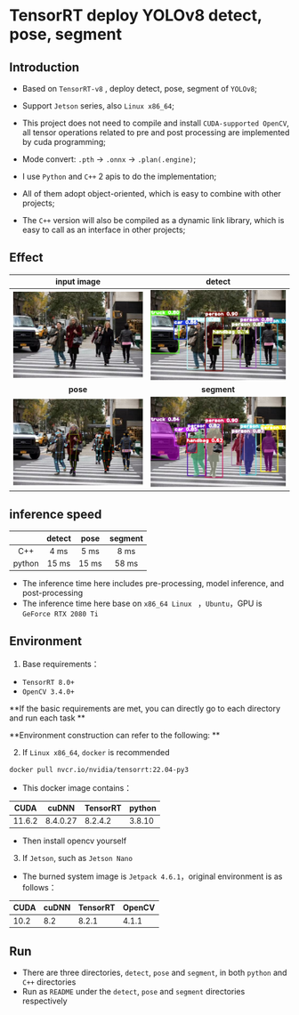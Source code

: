 # TensorRT deploy YOLOv8 detect, pose, segment

## Introduction

- Based on `TensorRT-v8` , deploy detect, pose, segment of `YOLOv8`;

- Support `Jetson` series, also `Linux x86_64`;
- This project does not need to compile and install `CUDA-supported OpenCV`, all tensor operations related to pre and post processing are implemented by cuda programming;
- Mode convert: `.pth` -> `.onnx` -> `.plan(.engine)`;

- I use `Python` and `C++` 2 apis to do the implementation;
- All of them adopt object-oriented, which is easy to combine with other projects;
- The `C++` version will also be compiled as a dynamic link library, which is easy to call as an interface in other projects; 

## Effect

|            input image            |                detect                 |
| :-------------------------------: | :-----------------------------------: |
|      ![004](assets/004.jpeg)      | ![004_detect](assets/004_detect.jpeg) |
|             **pose**              |              **segment**              |
| ![004_pose](assets/004_pose.jpeg) |    ![004_seg](assets/004_seg.jpeg)    |

## inference speed

|        | detect | pose  | segment |
| :----: | :----: | :---: | :-----: |
|  C++   |  4 ms  | 5 ms  |  8 ms   |
| python | 15 ms  | 15 ms |  58 ms  |

- The inference time here includes pre-processing, model inference, and post-processing
- The inference time here base on `x86_64 Linux ` ，`Ubuntu`，GPU is `GeForce RTX 2080 Ti`

## Environment

1. Base requirements：

- `TensorRT 8.0+`
- `OpenCV 3.4.0+`

**If the basic requirements are met, you can directly go to each directory and run each task **

**Environment construction can refer to the following: **

2. If  `Linux x86_64`, `docker` is recommended 

```bash
docker pull nvcr.io/nvidia/tensorrt:22.04-py3
```

- This docker image contains：

| CUDA   | cuDNN    | TensorRT | python |
| ------ | -------- | -------- | ------ |
| 11.6.2 | 8.4.0.27 | 8.2.4.2  | 3.8.10 |

- Then install opencv yourself 

3. If `Jetson`, such as `Jetson Nano`

- The burned system image is `Jetpack 4.6.1`，original environment is as follows：

| CUDA | cuDNN | TensorRT | OpenCV |
| ---- | ----- | -------- | ------ |
| 10.2 | 8.2   | 8.2.1    | 4.1.1  |

## Run

- There are three directories, `detect`, `pose` and `segment`, in both `python` and `C++` directories 
- Run as `README` under the `detect`, `pose` and `segment` directories respectively 